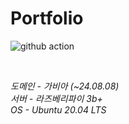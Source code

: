 # Portfolio

![github action](https://github.com/github/docs/actions/workflows/cicd.yml/badge.svg)

<br/>

_도메인 - 가비아 (~24.08.08)_<br/>
_서버 - 라즈베리파이 3b+_<br/>
_OS - Ubuntu 20.04 LTS_<br/>
